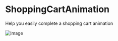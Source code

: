 # ShoppingCartAnimation
Help you easily complete a shopping cart animation

![image](https://github.com/zhangsuya/ShoppingCartAnimation/blob/master/ShoppingCartAnimationExample/3.gif)
